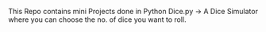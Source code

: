 This Repo contains mini Projects done in Python
Dice.py -> A Dice Simulator where you can choose the no. of dice you want to roll.
